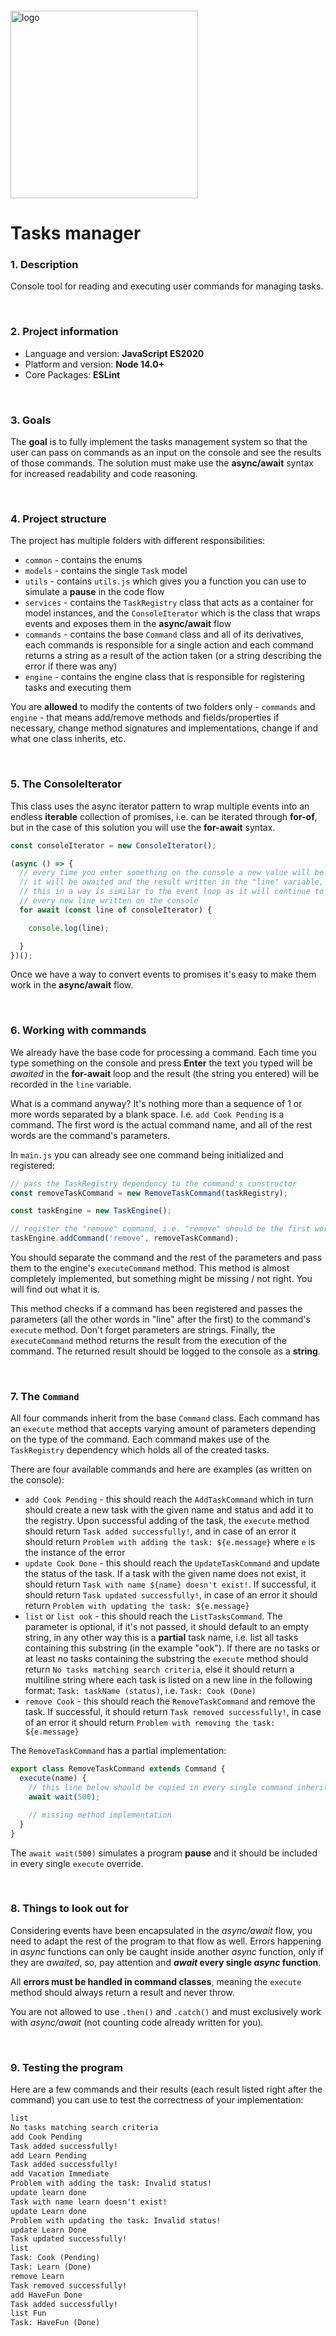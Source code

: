 <img src="https://webassets.telerikacademy.com/images/default-source/logos/telerik-academy.svg" alt="logo" width="300px" style="margin-top: 20px;"/>

# Tasks manager

### 1. Description

Console tool for reading and executing user commands for managing tasks.

<br>

### 2. Project information

- Language and version: **JavaScript ES2020**
- Platform and version: **Node 14.0+**
- Core Packages: **ESLint**

<br>

### 3. Goals

The **goal** is to fully implement the tasks management system so that the user can pass on commands as an input on the console and see the results of those commands. The solution must make use the **async/await** syntax for increased readability and code reasoning.

<br>

### 4. Project structure

The project has multiple folders with different responsibilities:

- `common` - contains the enums
- `models` - contains the single `Task` model
- `utils` - contains `utils.js` which gives you a function you can use to simulate a **pause** in the code flow
- `services` - contains the `TaskRegistry` class that acts as a container for model instances, and the `ConsoleIterator` which is the class that wraps events and exposes them in the **async/await** flow
- `commands` - contains the base `Command` class and all of its derivatives, each commands is responsible for a single action and each command returns a string as a result of the action taken (or a string describing the error if there was any)
- `engine` - contains the engine class that is responsible for registering tasks and executing them

You are **allowed** to modify the contents of two folders only - `commands` and `engine` - that means add/remove methods and fields/properties if necessary, change method signatures and implementations, change if and what one class inherits, etc.

<br>

### 5. The **ConsoleIterator**

This class uses the async iterator pattern to wrap multiple events into an endless **iterable** collection of promises, i.e. can be iterated through **for-of**, but in the case of this solution you will use the **for-await** syntax.

```js
const consoleIterator = new ConsoleIterator();

(async () => {
  // every time you enter something on the console a new value will be produced in the consoleIterator
  // it will be awaited and the result written in the "line" variable, i.e. "line" will be a string
  // this in a way is similar to the event loop as it will continue to "listen" and "wait" for
  // every new line written on the console
  for await (const line of consoleIterator) {

    console.log(line);

  }
})();
```

Once we have a way to convert events to promises it's easy to make them work in the **async/await** flow.

<br>

### 6. Working with commands

We already have the base code for processing a command. Each time you type something on the console and press **Enter** the text you typed will be *awaited* in the **for-await** loop and the result (the string you entered) will be recorded in the `line` variable.

What is a command anyway? It's nothing more than a sequence of 1 or more words separated by a blank space. I.e. `add Cook Pending` is a command. The first word is the actual command name, and all of the rest words are the command's parameters.

In `main.js` you can already see one command being initialized and registered:

```js
// pass the TaskRegistry dependency to the command's constructor
const removeTaskCommand = new RemoveTaskCommand(taskRegistry);

const taskEngine = new TaskEngine();

// register the "remove" command, i.e. "remove" should be the first word of the "line"
taskEngine.addCommand('remove', removeTaskCommand);
```

You should separate the command and the rest of the parameters and pass them to the engine's `executeCommand` method. This method is almost completely implemented, but something might be missing / not right. You will find out what it is.

This method checks if a command has been registered and passes the parameters (all the other words in "line" after the first) to the command's `execute` method. Don't forget parameters are strings. Finally, the `executeCommand` method returns the result from the execution of the command. The returned result should be logged to the console as a **string**.

<br>

### 7. The `Command`

All four commands inherit from the base `Command` class. Each command has an `execute` method that accepts varying amount of parameters depending on the type of the command. Each command makes use of the `TaskRegistry` dependency which holds all of the created tasks.

There are four available commands and here are examples (as written on the console):

- `add Cook Pending` - this should reach the `AddTaskCommand` which in turn should create a new task with the given name and status and add it to the registry. Upon successful adding of the task, the `execute` method should return `Task added successfully!`, and in case of an error it should return `Problem with adding the task: ${e.message}` where `e` is the instance of the error
- `update Cook Done` - this should reach the `UpdateTaskCommand` and update the status of the task. If a task with the given name does not exist, it should return `Task with name ${name} doesn't exist!`. If successful, it should return `Task updated successfully!`, in case of an error it should return `Problem with updating the task: ${e.message}`
- `list` or `list ook` - this should reach the `ListTasksCommand`. The parameter is optional, if it's not passed, it should default to an empty string, in any other way this is a **partial** task name, i.e. list all tasks containing this substring (in the example "ook"). If there are no tasks or at least no tasks containing the substring the `execute` method should return `No tasks matching search criteria`, else it should return a multiline string where each task is listed on a new line in the following format: `Task: taskName (status)`, i.e. `Task: Cook (Done)`
- `remove Cook` - this should reach the `RemoveTaskCommand` and remove the task. If successful, it should return `Task removed successfully!`, in case of an error it should return `Problem with removing the task: ${e.message}`

The `RemoveTaskCommand` has a partial implementation:

```js
export class RemoveTaskCommand extends Command {
  execute(name) {
    // this line below should be copied in every single command inheritor
    await wait(500);

    // missing method implementation
  }
}
```

The `await wait(500)` simulates a program **pause** and it should be included in every single `execute` override.

<br>

### 8. Things to look out for

Considering events have been encapsulated in the *async/await* flow, you need to adapt the rest of the program to that flow as well. Errors happening in *async* functions can only be caught inside another *async* function, only if they are *awaited*, so, pay attention and ***await* every single *async* function**.

All **errors must be handled in command classes**, meaning the `execute` method should always return а result and never throw.

You are not allowed to use `.then()` and `.catch()` and must exclusively work with *async/await* (not counting code already written for you).

<br>

### 9. Testing the program

Here are a few commands and their results (each result listed right after the command) you can use to test the correctness of your implementation:

```txt
list
No tasks matching search criteria
add Cook Pending
Task added successfully!
add Learn Pending
Task added successfully!
add Vacation Immediate
Problem with adding the task: Invalid status!
update learn done
Task with name learn doesn't exist!
update Learn done
Problem with updating the task: Invalid status!
update Learn Done
Task updated successfully!
list
Task: Cook (Pending)
Task: Learn (Done)
remove Learn
Task removed successfully!
add HaveFun Done
Task added successfully!
list Fun
Task: HaveFun (Done)
```
